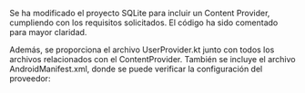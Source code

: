 Se ha modificado el proyecto SQLite para incluir un Content Provider, cumpliendo con los requisitos solicitados. El código ha sido comentado para mayor claridad.

Además, se proporciona el archivo UserProvider.kt junto con todos los archivos relacionados con el ContentProvider. También se incluye el archivo AndroidManifest.xml, donde se puede verificar la configuración del proveedor:
<provider
    android:name=".UserProvider"
    android:authorities="es.ua.eps.sqlite.provider"
    android:exported="true"
    android:grantUriPermissions="true"/>
